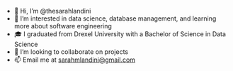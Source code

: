 - 👋 Hi, I’m @thesarahlandini
- 🌱 I’m interested in data science, database management, and learning more about software engineering
- 🎓 I graduated from Drexel University with a Bachelor of Science in Data Science
- 🤝 I’m looking to collaborate on projects
- 📫 Email me at sarahmlandini@gmail.com

<!---
thesarahlandini/thesarahlandini is a ✨ special ✨ repository because its `README.md` (this file) appears on your GitHub profile.
You can click the Preview link to take a look at your changes.
--->
